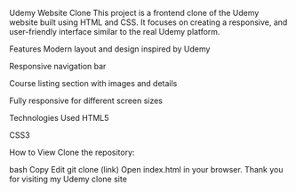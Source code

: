 Udemy Website Clone
This project is a frontend clone of the Udemy website built using HTML and CSS.
It focuses on creating a responsive, and user-friendly interface similar to the real Udemy platform.

Features
Modern layout and design inspired by Udemy

Responsive navigation bar

Course listing section with images and details

Fully responsive for different screen sizes

Technologies Used
HTML5

CSS3

How to View
Clone the repository:

bash
Copy
Edit
git clone (link)
Open index.html in your browser.
Thank you for visiting my Udemy clone site
